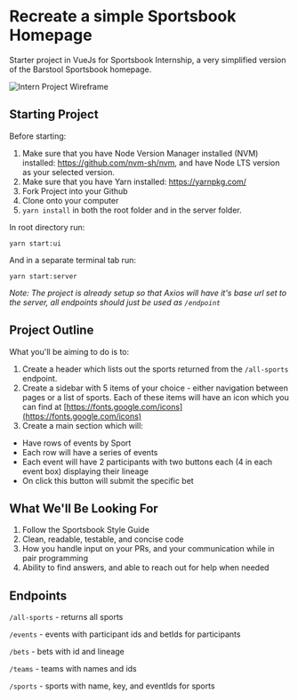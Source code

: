 # Recreate a simple Sportsbook Homepage

Starter project in VueJs for Sportsbook Internship, a very simplified version of the Barstool Sportsbook homepage.

![Intern Project Wireframe](./intern-project-2.jpg)

## Starting Project

Before starting:

1. Make sure that you have Node Version Manager installed (NVM) installed: https://github.com/nvm-sh/nvm, and have Node LTS version as your selected version.
2. Make sure that you have Yarn installed: https://yarnpkg.com/
3. Fork Project into your Github
4. Clone onto your computer
5. `yarn install` in both the root folder and in the server folder.

In root directory run:

`yarn start:ui`

And in a separate terminal tab run:

`yarn start:server`

_Note: The project is already setup so that Axios will have it's base url set to the server, all endpoints should just be used as `/endpoint`_


## Project Outline

What you'll be aiming to do is to:

1. Create a header which lists out the sports returned from the `/all-sports` endpoint.
2. Create a sidebar with 5 items of your choice - either navigation between pages or a list of sports. Each of these items will have an icon which you can find at [https://fonts.google.com/icons](https://fonts.google.com/icons)
3. Create a main section which will:
  + Have rows of events by Sport
  + Each row will have a series of events
  + Each event will have 2 participants with two buttons each (4 in each event box) displaying their lineage
  + On click this button will submit the specific bet

## What We'll Be Looking For

1. Follow the Sportsbook Style Guide
2. Clean, readable, testable, and concise code
3. How you handle input on your PRs, and your communication while in pair programming
4. Ability to find answers, and able to reach out for help when needed

## Endpoints

`/all-sports` - returns all sports

`/events` - events with participant ids and betIds for participants

`/bets` - bets with id and lineage

`/teams` - teams with names and ids

`/sports` - sports with name, key, and eventIds for sports



